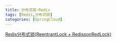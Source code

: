 ```yaml
---
title: 分布式锁-Redis
tags: [Redis,分布式锁]
categories: [SpringCloud]
---
```



[Redis分布式锁(ReentrantLock + RedissonRedLock)](https://www.processon.com/view/link/5f4c871d079129356ec6f4d7)

